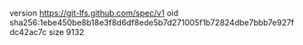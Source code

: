 version https://git-lfs.github.com/spec/v1
oid sha256:1ebe450be8b18e3f8d6df8ede5b7d271005f1b72824dbe7bbb7e927fdc42ac7c
size 9132
